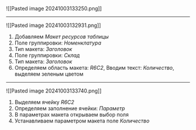 ![[Pasted image 20241003133250.png]]

---

![[Pasted image 20241003132931.png]]
1. Добавляем *Макет ресурсов таблицы*
2. Поле группировки: *Номенклатура*
3. Тип макета: *Заголовок*
4. Поле группировки: *Склад*
5. Тип макета: *Заголовок*
6. Определяем область макета: *R6C2*, Вводим текст: *Количество*, выделяем зеленым цветом

---

![[Pasted image 20241003133740.png]]
1. Выделяем ячейку *R6C2*
2. Определяем заполнение ячейки: *Параметр*
3. В параметрах макета открываем выбор поля
4. Устанавливаем параметром макета поле *Количество*
